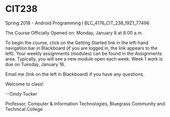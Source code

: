 # CIT238
Spring 2018 - Android Programming I
BLC_4176_CIT_238_19Z1_77496

The Course Officially Opened on: Monday, January 8 at 8:00 a.m.

To begin the course, click on the Getting Started link in the left-hand navigation bar in Blackboard (if you are logged in, the link appears to the left).  Your weekly assignments (modules) can be found in the Assignments area.  Typically, you will see a new module open each week. Week 1 work is due on Tuesday, January 16.  

Email me (link on the left in Blackboard) if you have any questions.

Welcome to class!

--Cindy Tucker 

Professor, Computer & Information Technologies, Bluegrass Community and Technical College
